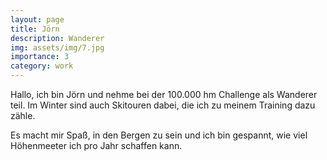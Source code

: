 ```yaml
---
layout: page
title: Jörn
description: Wanderer
img: assets/img/7.jpg
importance: 3
category: work
---
```


Hallo, ich bin Jörn und nehme bei der 100.000 hm Challenge als Wanderer teil. Im Winter sind auch Skitouren dabei, die ich zu meinem Training dazu zähle. 

Es macht mir Spaß, in den Bergen zu sein und ich bin gespannt, wie viel Höhenmeeter ich pro Jahr schaffen kann.




